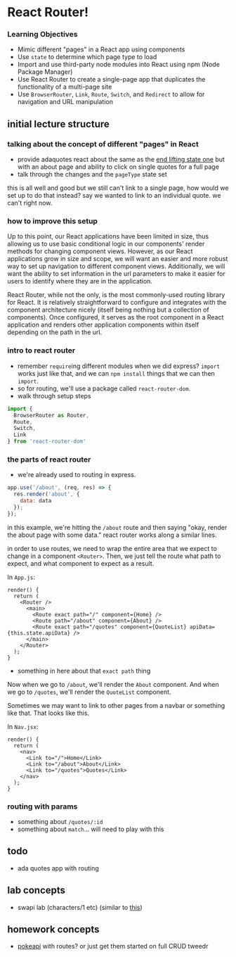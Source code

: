 # React Router!

### Learning Objectives

- Mimic different "pages" in a React app using components
- Use `state` to determine which page type to load
- Import and use third-party node modules into React using npm (Node Package Manager)
- Use React Router to create a single-page app that duplicates the functionality of a multi-page site
- Use `BrowserRouter`, `Link`, `Route`, `Switch`, and `Redirect` to allow for navigation and URL manipulation

## initial lecture structure

### talking about the concept of different "pages" in React
- provide adaquotes react about the same as the [end lifting state one](https://git.generalassemb.ly/nyc-wdi-ada/adaquotes_featuredquote_examples/tree/master/adaquotes-lifted-state) but with an about page and ability to click on single quotes for a full page
- talk through the changes and the `pageType` state set

this is all well and good but we still can't link to a single page, how would we set up to do that instead? say we wanted to link to an individual quote. we can't right now.

### how to improve this setup

Up to this point, our React applications have been limited in size, thus allowing us to use basic conditional logic in our components' render methods for changing component views. However, as our React applications grow in size and scope, we will want an easier and more robust way to set up navigation to different component views. Additionally, we will want the ability to set information in the url parameters to make it easier for users to identify where they are in the application.

React Router, while not the only, is the most commonly-used routing library for React. It is relatively straightforward to configure and integrates with the component architecture nicely (itself being nothing but a collection of components). Once configured, it serves as the root component in a React application and renders other application components within itself depending on the path in the url.

### intro to react router
- remember `require`ing different modules when we did express? `import` works just like that, and we can `npm install` things that we can then `import`.
- so for routing, we'll use a package called `react-router-dom`. 
- walk through setup steps


```js
import {
  BrowserRouter as Router,
  Route,
  Switch,
  Link
} from 'react-router-dom'
```


### the parts of react router

- we're already used to routing in express. 

```js
app.use('/about', (req, res) => {
  res.render('about', { 
    data: data 
  });
});
```

in this example, we're hitting the `/about` route and then saying "okay, render the about page with some data." react router works along a similar lines.

in order to use routes, we need to wrap the entire area that we expect to change in a component `<Router>`. Then, we just tell the route what path to expect, and what component to expect as a result.

In `App.js`:

```
render() {
  return (
    <Router />
      <main>
        <Route exact path="/" component={Home} />
        <Route path="/about" component={About} />
        <Route exact path="/quotes" component={QuoteList} apiData={this.state.apiData} />
      </main>
    </Router>
  );
}
```

- something in here about that `exact path` thing

Now when we go to `/about`, we'll render the `About` component. And when we go to `/quotes`, we'll render the `QuoteList` component.

Sometimes we may want to link to other pages from a navbar or something like that. That looks like this. 

In `Nav.jsx`:

```
render() {
  return (
    <nav>
      <Link to="/">Home</Link>
      <Link to="/about">About</Link>
      <Link to="/quotes">Quotes</Link>
    </nav>
  );
}

```

### routing with params

- something about `/quotes/:id`
- something about `match`... will need to play with this

## todo

- ada quotes app with routing

## lab concepts

- swapi lab (characters/1 etc) (similar to [this](https://github.com/ga-students/WDI_HAKUNA_MATATA/blob/master/unit02/w06_d04/lab/starwars-routing-lab.md))


## homework concepts

- [pokeapi](https://pokeapi.co/) with routes? or just get them started on full CRUD tweedr